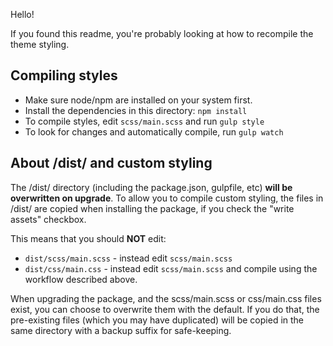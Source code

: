 Hello!

If you found this readme, you're probably looking at how to recompile the theme styling. 

## Compiling styles

- Make sure node/npm are installed on your system first.
- Install the dependencies in this directory: `npm install`
- To compile styles, edit `scss/main.scss` and run `gulp style`
- To look for changes and automatically compile, run `gulp watch`

## About /dist/ and custom styling

The /dist/ directory (including the package.json, gulpfile, etc) **will be overwritten on upgrade**. To allow you to compile custom styling, the files in /dist/ are copied when installing the package, if you check the "write assets" checkbox.

This means that you should **NOT** edit:

- `dist/scss/main.scss` - instead edit `scss/main.scss`
- `dist/css/main.css` - instead edit `scss/main.scss` and compile using the workflow described above.

When upgrading the package, and the scss/main.scss or css/main.css files exist, you can choose to overwrite them with the default. If you do that, the pre-existing files (which you may have duplicated) will be copied in the same directory with a backup suffix for safe-keeping. 

